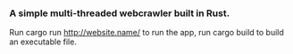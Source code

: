 ### A simple multi-threaded webcrawler built in Rust.

Run cargo run http://website.name/ to run the app, run cargo build to build an executable file.
